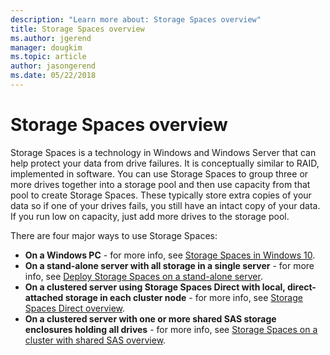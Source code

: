 ```yaml
---
description: "Learn more about: Storage Spaces overview"
title: Storage Spaces overview
ms.author: jgerend
manager: dougkim
ms.topic: article
author: jasongerend
ms.date: 05/22/2018
---
```

# Storage Spaces overview

Storage Spaces is a technology in Windows and Windows Server that can help protect your data from drive failures. It is conceptually similar to RAID, implemented in software. You can use Storage Spaces to group three or more drives together into a storage pool and then use capacity from that pool to create Storage Spaces. These typically store extra copies of your data so if one of your drives fails, you still have an intact copy of your data. If you run low on capacity, just add more drives to the storage pool.

There are four major ways to use Storage Spaces:

- **On a Windows PC** - for more info, see [Storage Spaces in Windows 10](https://windows.microsoft.com/windows-10/storage-spaces-windows-10).
- **On a stand-alone server with all storage in a single server** - for more info, see [Deploy Storage Spaces on a stand-alone server](deploy-standalone-storage-spaces.md).
- **On a clustered server using Storage Spaces Direct with local, direct-attached storage in each cluster node** - for more info, see [Storage Spaces Direct overview](storage-spaces-direct-overview.md).
- **On a clustered server with one or more shared SAS storage enclosures holding all drives** - for more info, see [Storage Spaces on a cluster with shared SAS overview](/previous-versions/windows/it-pro/windows-server-2012-r2-and-2012/hh831739(v%3dws.11)).
